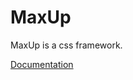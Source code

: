 # MaxUp
MaxUp is a css framework.

<a href="https://maxup.fibdesign.ir" target="_blank">Documentation</a>